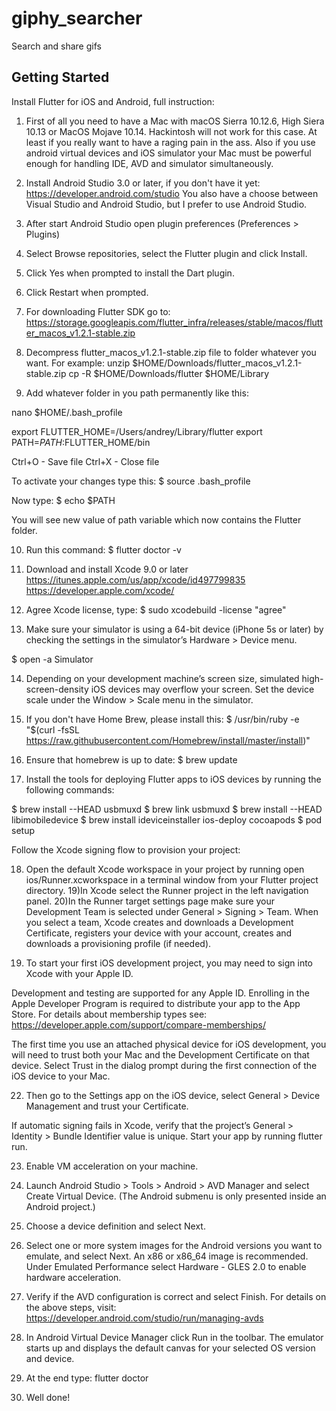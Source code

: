 # giphy_searcher

Search and share gifs

## Getting Started

Install Flutter for iOS and Android, full instruction:

1) First of all you need to have a Mac with macOS Sierra 10.12.6, High Siera 10.13 or MacOS Mojave 10.14. Hackintosh will not work for this case. At least if you really want to have a raging pain in the ass.
Also if you use android virtual devices and iOS simulator your Mac must be powerful enough for handling IDE, AVD and simulator simultaneously. 

2) Install Android Studio 3.0 or later, if you don't have it yet:
https://developer.android.com/studio
You also have a choose between Visual Studio and Android Studio, but I prefer to use Android Studio.

3) After start Android Studio open plugin preferences (Preferences > Plugins)
4) Select Browse repositories, select the Flutter plugin and click Install.
5) Click Yes when prompted to install the Dart plugin.
6) Click Restart when prompted.

7) For downloading Flutter SDK go to:
https://storage.googleapis.com/flutter_infra/releases/stable/macos/flutter_macos_v1.2.1-stable.zip
8) Decompress flutter_macos_v1.2.1-stable.zip file to folder whatever you want. For example:
unzip $HOME/Downloads/flutter_macos_v1.2.1-stable.zip
cp -R $HOME/Downloads/flutter $HOME/Library
9) Add whatever folder in you path permanently like this:

nano $HOME/.bash_profile

export FLUTTER_HOME=/Users/andrey/Library/flutter 
export PATH=${PATH}:$FLUTTER_HOME/bin

Ctrl+O - Save file
Ctrl+X - Close file

To activate your changes type this:
$ source .bash_profile

Now type:
$ echo $PATH

You will see new value of path variable which now contains the Flutter folder.

10) Run this command:
$ flutter doctor -v

11) Download and install Xcode 9.0 or later
https://itunes.apple.com/us/app/xcode/id497799835
https://developer.apple.com/xcode/

12) Agree Xcode license, type:
$ sudo xcodebuild -license
"agree"  

13) Make sure your simulator is using a 64-bit device (iPhone 5s or later) by checking the settings in the simulator’s Hardware > Device menu.

$ open -a Simulator

14) Depending on your development machine’s screen size, simulated high-screen-density iOS devices may overflow your screen. 
Set the device scale under the Window > Scale menu in the simulator.

15) If you don't have Home Brew, please install this:
$ /usr/bin/ruby -e "$(curl -fsSL https://raw.githubusercontent.com/Homebrew/install/master/install)"

16) Ensure that homebrew is up to date:
$ brew update

17) Install the tools for deploying Flutter apps to iOS devices by running the following commands:

$ brew install --HEAD usbmuxd
$ brew link usbmuxd
$ brew install --HEAD libimobiledevice
$ brew install ideviceinstaller ios-deploy cocoapods
$ pod setup

Follow the Xcode signing flow to provision your project:

18) Open the default Xcode workspace in your project by running open ios/Runner.xcworkspace in a terminal window from your Flutter project directory.
19)In Xcode select the Runner project in the left navigation panel.
20)In the Runner target settings page make sure your Development Team is selected under General > Signing > Team. When you select a team, Xcode creates and downloads a Development Certificate, registers your device with your account, creates and downloads a provisioning profile (if needed).

21) To start your first iOS development project, you may need to sign into Xcode with your Apple ID. 

Development and testing are supported for any Apple ID. 
Enrolling in the Apple Developer Program is required to distribute your app to the App Store. 
For details about membership types see:
https://developer.apple.com/support/compare-memberships/

The first time you use an attached physical device for iOS development, you will need to trust both your Mac and the Development Certificate on that device. 
Select Trust in the dialog prompt during the first connection of the iOS device to your Mac.

22) Then go to the Settings app on the iOS device, select General > Device Management and trust your Certificate.

If automatic signing fails in Xcode, verify that the project’s General > Identity > Bundle Identifier value is unique. 
Start your app by running flutter run.

23) Enable VM acceleration on your machine.
24) Launch Android Studio > Tools > Android > AVD Manager and select Create Virtual Device. 
(The Android submenu is only presented inside an Android project.)
25) Choose a device definition and select Next.
26) Select one or more system images for the Android versions you want to emulate, and select Next. An x86 or x86_64 image is recommended.
Under Emulated Performance select Hardware - GLES 2.0 to enable hardware acceleration.
27) Verify if the AVD configuration is correct and select Finish.
For details on the above steps, visit:
https://developer.android.com/studio/run/managing-avds

28) In Android Virtual Device Manager click Run in the toolbar. The emulator starts up and displays the default canvas for your selected OS version and device.

29) At the end type:
flutter doctor

30) Well done!